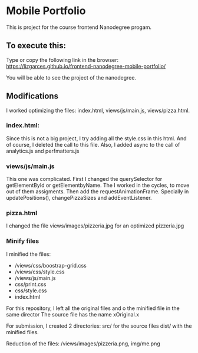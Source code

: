 # Mobile Portfolio
This is project for the course frontend Nanodegree progam.

## To execute this:
Type or copy the following link in the browser:
https://lizgarces.github.io/frontend-nanodegree-mobile-portfolio/

You will be able to see the project of the nanodegree.

## Modifications
I worked optimizing the files: index.html, views/js/main.js, views/pizza.html.

### index.html:
Since this is not a big project, I try adding all the style.css in this html. And of course, I deleted the call to this file.
Also, I added async to the call of analytics.js and  perfmatters.js

### views/js/main.js
This one was complicated. First I changed the querySelector for getElementById or getElementbyName.
The I worked in the cycles, to move out of them assigments. Then add the requestAnimationFrame.
Specially in updatePositions(), changePizzaSizes and addEventListener.

### pizza.html
I changed the file views/images/pizzeria.jpg for an optimized pizzeria.jpg

### Minify files
I minified the files:
- /views/css/boostrap-grid.css
- /views/css/style.css 
- /views/js/main.js
- css/print.css
- css/style.css
- index.html

For this repository, I left all the original files and o the minified file in the same director
The source file has the name xOriginal.x

For submission, I created 2 directories:
src/  for the source files
dist/   with the minified files.

Reduction of the files: /views/images/pizzeria.png, img/me.png

